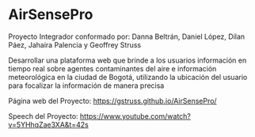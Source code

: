 # AirSensePro

Proyecto Integrador conformado por: Danna Beltrán, Daniel López, Dilan Páez, Jahaira Palencia y Geoffrey Struss

Desarrollar una plataforma web que brinde a los usuarios información en tiempo real sobre 
agentes contaminantes del aire e información meteorológica en la ciudad de Bogotá, 
utilizando la ubicación del usuario para focalizar la información de manera precisa

Página web del Proyecto: https://gstruss.github.io/AirSensePro/

Speech del Proyecto: https://www.youtube.com/watch?v=5YHhqZae3XA&t=42s
